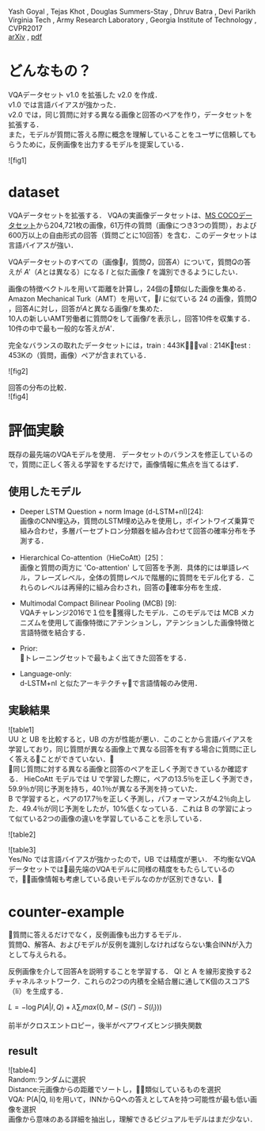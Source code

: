 Yash Goyal , Tejas Khot , Douglas Summers-Stay , Dhruv Batra , Devi Parikh  
Virginia Tech , Army Research Laboratory , Georgia Institute of Technology , CVPR2017  
[arXiv](https://arxiv.org/abs/1612.00837) , [pdf](https://arxiv.org/pdf/1612.00837.pdf)


# どんなもの？
VQAデータセット v1.0 を拡張した v2.0 を作成．  
v1.0 では言語バイアスが強かった．  
v2.0 では，同じ質問に対する異なる画像と回答のペアを作り，データセットを拡張する．  
また，モデルが質問に答える際に概念を理解していることをユーザに信頼してもらうために，反例画像を出力するモデルを提案している．

![fig1]


# dataset
VQAデータセットを拡張する．
VQAの実画像データセットは、[MS COCOデータセット](http://cocodataset.org/#home)から204,721枚の画像，61万件の質問（画像につき3つの質問），および600万以上の自由形式の回答（質問ごとに10回答）を含む．このデータセットは言語バイアスが強い．

VQAデータセットのすべての（画像$I$，質問$Q$，回答$A$）について，質問$Q$の答えが $A'$（$A$とは異なる）になる $I$ と似た画像 $I'$ を識別できるようにしたい．  

画像の特徴ベクトルを用いて距離を計算し，24個の類似した画像を集める．  
Amazon Mechanical Turk（AMT）を用いて，$I$ に似ている 24 の画像，質問$Q$ ，回答$A$に対し，回答が$A$と異なる画像$I'$を集めた．  
10人の新しいAMT労働者に質問$Q$をして画像$I'$を表示し，回答10件を収集する．10件の中で最も一般的な答えが$A'$．  

完全なバランスの取れたデータセットには，train : 443K，val : 214K，test : 453Kの（質問，画像）ペアが含まれている．

![fig2]  

回答の分布の比較．  
![fig4]  


# 評価実験
既存の最先端のVQAモデルを使用．
データセットのバランスを修正しているので，質問に正しく答える学習をするだけで，画像情報に焦点を当てるはず．

## 使用したモデル
- Deeper LSTM Question + norm Image (d-LSTM+nI)[24]:  
画像のCNN埋込み，質問のLSTM埋め込みを使用し，ポイントワイズ乗算で組み合わせ，多層パーセプトロン分類器を組み合わせて回答の確率分布を予測する．

- Hierarchical Co-attention（HieCoAtt）[25]：  
画像と質問の両方に 'Co-attention' して回答を予測．具体的には単語レベル，フレーズレベル，全体の質問レベルで階層的に質問をモデル化する．これらのレベルは再帰的に組み合わされ，回答の確率分布を生成．

- Multimodal Compact Bilinear Pooling (MCB) [9]:  
VQAチャレンジ2016で１位を獲得したモデル．このモデルでは MCB メカニズムを使用して画像特徴にアテンションし，アテンションした画像特徴と言語特徴を結合する．

- Prior:  
トレーニングセットで最もよく出てきた回答をする．

- Language-only:  
d-LSTM+nI と似たアーキテクチャで言語情報のみ使用．

## 実験結果
![table1]  
UU と UB を比較すると，UB の方が性能が悪い．このことから言語バイアスを学習しており，同じ質問が異なる画像上で異なる回答を有する場合に質問に正しく答えることができていない．  
同じ質問に対する異なる画像と回答のペアを正しく予測できているか確認する．
HieCoAtt モデルでは U で学習した際に，ペアの13.5％を正しく予測でき，59.9％が同じ予測を持ち，40.1％が異なる予測を持っていた．  
B で学習すると，ペアの17.7％を正しく予測し，パフォーマンスが4.2％向上した．49.4％が同じ予測をしたが，10%低くなっている．これは B の学習によって似ている2つの画像の違いを学習していることを示している． 

![table2]  

![table3]  
Yes/No では言語バイアスが強かったので，UB では精度が悪い．
不均衡なVQAデータセットでは最先端のVQAモデルに同様の精度をもたらしているので，画像情報も考慮している良いモデルなのかが区別できない．

# counter-example
質問に答えるだけでなく，反例画像も出力するモデル．  
質問Q、解答A、およびモデルが反例を識別しなければならない集合INNが入力として与えられる。

反例画像を介して回答Aを説明することを学習する．
QI と A を線形変換する2チャネルネットワーク．これらの2つの内積を全結合層に通してK個のスコアS（Ii）を生成する．

$L = -\log P(A|I,Q) + \lambda \sum_i max(0,M - (S(I') - S(I_i)))$

前半がクロスエントロピー，後半がペアワイズヒンジ損失関数

## result
![table4]  
Random:ランダムに選択  
Distance:元画像からの距離でソートし，類似しているものを選択  
VQA: P(A|Q, Ii)を用いて，INNからQへの答えとしてAを持つ可能性が最も低い画像を選択  
画像から意味のある詳細を抽出し，理解できるビジュアルモデルはまだ少ない．

